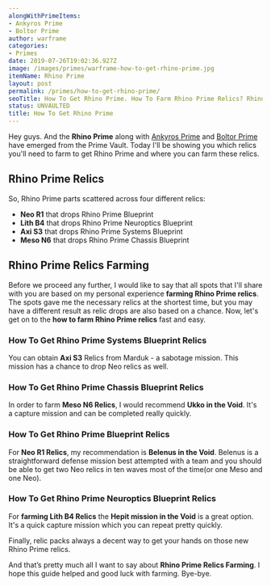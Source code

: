 ```yaml
---
alongWithPrimeItems:
- Ankyros Prime
- Boltor Prime
author: warframe
categories:
- Primes
date: 2019-07-26T19:02:36.927Z
image: /images/primes/warframe-how-to-get-rhino-prime.jpg
itemName: Rhino Prime
layout: post
permalink: /primes/how-to-get-rhino-prime/
seoTitle: How To Get Rhino Prime. How To Farm Rhino Prime Relics? Rhino Prime Unvaulted!
status: UNVAULTED
title: How To Get Rhino Prime
---
```

<p>Hey guys. And the <strong>Rhino Prime</strong> along with <a href="/primes/how-to-get-ankyros-prime/" title="How To Get Ankyros Prime">Ankyros Prime</a> and <a href="/primes/how-to-get-boltor-prime/" title="How To Get Boltor Prime">Boltor Prime</a> have emerged from the Prime Vault. Today I'll be showing you which relics you'll need to farm to get Rhino Prime and where you can farm these relics.</p><!--more--> <h2>Rhino Prime Relics</h2> <p>So, Rhino Prime parts scattered across four different relics:</p> <ul>  <li> <b>Neo R1</b> that drops Rhino Prime Blueprint </li>  <li> <b>Lith B4</b> that drops Rhino Prime Neuroptics Blueprint </li>  <li> <b>Axi S3</b> that drops Rhino Prime Systems Blueprint </li>  <li> <b>Meso N6</b> that drops Rhino Prime Chassis Blueprint </li>  </ul> <h2>Rhino Prime Relics Farming</h2> <p>Before we proceed any further, I would like to say that all spots that I'll share with you are based on my personal experience <strong>farming Rhino Prime relics</strong>. The spots gave me the necessary relics at the shortest time, but you may have a different result as relic drops are also based on a chance. Now, let's get on to the <strong>how to farm Rhino Prime relics</strong> fast and easy.</p>  <h3>How To Get Rhino Prime Systems Blueprint Relics</h3>     <p>You can obtain <b>Axi S3</b> Relics from Marduk - a sabotage mission. This mission has a chance to drop Neo relics as well.</p>     <h3>How To Get Rhino Prime Chassis Blueprint Relics</h3>     <p>In order to farm <b>Meso N6 Relics</b>, I would recommend <b>Ukko in the Void</b>. It's a capture mission and can be completed really quickly.</p>     <h3>How To Get Rhino Prime Blueprint Relics</h3>     <p>For <b>Neo R1 Relics</b>, my recommendation is <b>Belenus in the Void</b>. Belenus is a straightforward defense mission best attempted with a team and you should be able to get two Neo relics in ten waves most of the time(or one Meso and one Neo).</p>     <h3>How To Get Rhino Prime Neuroptics Blueprint Relics</h3>     <p>For <strong>farming Lith B4 Relics</strong> the <b>Hepit mission in the Void</b> is a great option. It's a quick capture mission which you can repeat pretty quickly.</p>     <p>Finally, relic packs always a decent way to get your hands on those new Rhino Prime relics.</p> <p>And that’s pretty much all I want to say about <strong>Rhino Prime Relics Farming</strong>. I hope this guide helped and good luck with farming. Bye-bye.</p>